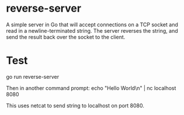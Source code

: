 # reverse-server
A simple server in Go that will accept connections on a TCP socket and read in a newline-terminated string. The server reverses the string, and send the result back over the socket to the client.

# Test
go run reverse-server

Then in another command prompt:
echo "Hello World\n" | nc localhost 8080

This uses netcat to send string to localhost on port 8080.
